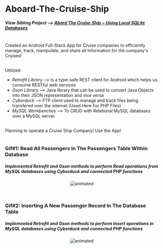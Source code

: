 # Aboard-The-Cruise-Ship
##### View Sibling Project --> [Abord The Cruise Ship ~ Using Local SQLite Databases](https://github.com/MuhammadMoeezKhan/Aboard-The-Cruise-Ship_Local)

<br>
Created an Android Full-Stack App for Cruise companies to efficiently manage, track, manipulate, and share all Information for the company's Cruises!
<br>

<br>

Utilized:
- _Retrofit Library_ -->  Is a type-safe REST client for Android which helps us consume RESTful web services
- _Gson Library_ --> Java library that can be used to convert Java Objects into their JSON representation and vice versa
- _Cyberduck_ --> FTP client used to manage and track files being transfered over the internet (Used Here For PHP Files)
- _MySQL Workbenches_ --> To CRUD with Relational MySQL databases over a MySQL server.

<br>
Planning to operate a Cruise Ship Company! Use the App!
<br>

<br>

### Gif#1: Read All Passengers In The Passengers Table Within Database
##### Implemented Retrofit and Gson methods to perform Read operations from MySQL databases using Cyberduck and connected PHP functions
<p align="center">
  <img src="http://g.recordit.co/H2149G4Nsf.gif" alt="animated" />
</p>

<br>

### Gif#2: Inserting A New Passenger Record In The Database Table
##### Implemented Retrofit and Gson methods to perform Insert operations in MySQL databases using Cyberduck and connected PHP functions
<p align="center">
  <img src="http://g.recordit.co/H2149G4Nsf.gif" alt="animated" />
</p>
